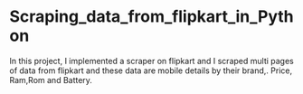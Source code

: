 # Scraping_data_from_flipkart_in_Python
In this project, I implemented a scraper on flipkart and I scraped multi pages of data from flipkart and these data are mobile details by their brand,. Price, Ram,Rom and Battery.
